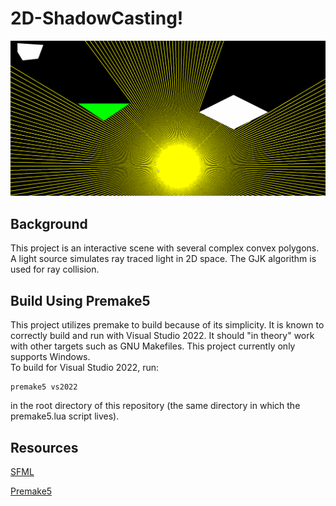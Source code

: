 # 2D-ShadowCasting!
![alt text](src/assets/demo.gif "Demo")
## Background
This project is an interactive scene with several complex convex polygons. A light source simulates ray traced light in 2D space. The GJK algorithm is used for ray collision.
## Build Using Premake5
This project utilizes premake to build because of its simplicity. It is known to correctly build and run with Visual Studio 2022. It should "in theory" work with other targets such as GNU Makefiles. This project currently only supports Windows. <br>
To build for Visual Studio 2022, run:

```console
premake5 vs2022
```
in the root directory of this repository (the same directory in which the premake5.lua script lives).

## Resources
[SFML](https://www.sfml-dev.org/) <br>

[Premake5](https://premake.github.io/) <br>
